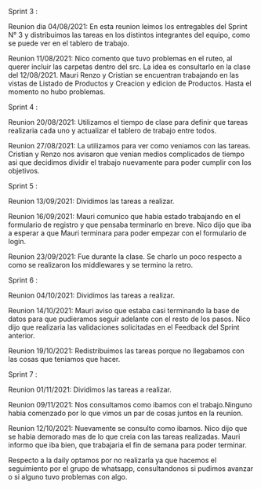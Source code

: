 Sprint 3 : 

Reunion dia 04/08/2021: 
En esta reunion leimos los entregables del Sprint N° 3 y distribuimos las tareas en los distintos integrantes del equipo, como se puede ver en el tablero de trabajo.

Reunion 11/08/2021: 
Nico comento que tuvo problemas en el ruteo, al querer incluir las carpetas dentro del src. La idea es consultarlo en la clase del 12/08/2021.
Mauri Renzo y Cristian se encuentran trabajando en las vistas de Listado de Productos y Creacion y edicion de Productos. Hasta el momento no hubo problemas. 

Sprint 4 : 

Reunion 20/08/2021:
Utilizamos el tiempo de clase para definir que tareas realizaria cada uno y actualizar el tablero de trabajo entre todos. 

Reunion 27/08/2021:
La utilizamos para ver como veniamos con las tareas. Cristian y Renzo nos avisaron que venian medios complicados de tiempo asi que decidimos dividir el trabajo nuevamente para poder cumplir con los objetivos. 

Sprint 5 : 

Reunion 13/09/2021:
Dividimos las tareas a realizar. 

Reunion 16/09/2021:
Mauri comunico que habia estado trabajando en el formulario de registro y que pensaba terminarlo en breve. Nico dijo que iba a esperar a que Mauri terminara para poder empezar con el formulario de login.

Reunion 23/09/2021:
Fue durante la clase. Se charlo un poco respecto a como se realizaron los middlewares y se termino la retro.

Sprint 6 : 

Reunion 04/10/2021:
Dividimos las tareas a realizar. 

Reunion 14/10/2021:
Mauri aviso que estaba casi terminando la base de datos para que pudieramos seguir adelante con el resto de los pasos. Nico dijo que realizaria las validaciones solicitadas en el Feedback del Sprint anterior.

Reunion 19/10/2021:
Redistribuimos las tareas porque no llegabamos con las cosas que teniamos que hacer. 

Sprint 7 : 

Reunion 01/11/2021:
Dividimos las tareas a realizar. 

Reunion 09/11/2021:
Nos consultamos como ibamos con el trabajo.Ninguno habia comenzado por lo que vimos un par de cosas juntos en la reunion. 

Reunion 12/10/2021:
Nuevamente se consulto como ibamos. Nico dijo que se habia demorado mas de lo que creia con las tareas realizadas. Mauri informo que iba bien, que trabajaria el fin de semana para poder terminar.

Respecto a la daily optamos por no realizarla ya que hacemos el seguimiento por el grupo de whatsapp, consultandonos si pudimos avanzar o si alguno tuvo problemas con algo. 